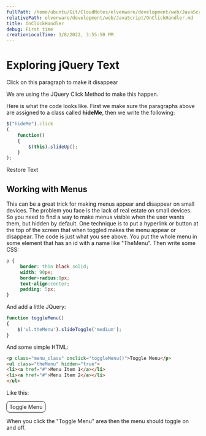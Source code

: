 ```yaml
---
fullPath: /home/ubuntu/Git/CloudNotes/elvenware/development/web/JavaScript/OnClickHandler.md
relativePath: elvenware/development/web/JavaScript/OnClickHandler.md
title: OnClickHandler
debug: First time
creationLocalTime: 3/8/2022, 3:55:50 PM
---
```


<!-- toc -->
<!-- tocstop -->

<style>
p.menu_class
{
	border: thin black solid;
	width: 90px;
	border-radius: 8px;
	text-align: center;
	padding: 5px;
}

.theMenu {
  color: green;
}
</style>

<script type="text/javascript">
$(document).ready
(
	function()	{
      $(".hideMe").click(function () {
        $(this).slideUp();
      });      

      $(".hideMe").hover(
      function () {
        $(this).addClass("green");
      },
      function () {
        $(this).removeClass("green");
      });
    }

);

function toggleMenu() {    
    $('.theMenu').slideToggle('medium');
}

function Restore()
{
 	$(".hideMe").slideDown();
}
</script>


Exploring jQuery Text
=====================

<p class="hideMe">Click on this paragraph to make it disappear</p>

<p class="hideMe">We are using the JQuery Click Method to make this happen.</p>

Here is what the code looks like. First we make sure the paragraphs
above are assigned to a class called **hideMe**, then we write the
following:

```javascript
$("hideMe").click
(
    function()
    {
        $(this).slideUp();
    }
);
```

<p><a onclick="Restore()">Restore Text</a></p>

Working with Menus
------------------

This can be a great trick for making menus appear and disappear on small
devices. The problem you face is the lack of real estate on small
devices. So you need to find a way to make menus visible when the user
wants them, but hidden by default. One technique is to put a hyperlink
or button at the top of the screen that when toggled makes the menu
appear or disappear. The code is just what you see above. You put the
whole menu in some element that has an id with a name like "TheMenu".
Then write some CSS:

```css
p {
     border: thin black solid;
     width: 90px;
     border-radius:8px;
     text-align:center;
     padding: 5px;
}
```

And add a little JQuery:

```javascript
function toggleMenu()
{    
    $('ul.theMenu').slideToggle('medium');
}
```

And some simple HTML:

```html
<p class="menu_class" onclick="toggleMenu()">Toggle Menu</p>
<ul class="theMenu" hidden="true">
<li><a href="#">Menu Item 1</a></li>
<li><a href="#">Menu Item 2</a></li>
</ul>
```


Like this:

<section id="MenuDemo">
	<p class="menu_class" onclick="toggleMenu()">Toggle Menu</p>
	<ul class="theMenu" hidden="true">
		<li><a href="#">Menu Item 1</a></li>
		<li><a href="#">Menu Item 2</a></li>
	</ul>
</section>

When you click the "Toggle Menu" area then the menu should toggle on and off.
